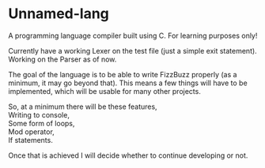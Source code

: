 # Unnamed-lang
A programming language compiler built using C. For learning purposes only!

Currently have a working Lexer on the test file (just a simple exit statement).
Working on the Parser as of now.

The goal of the language is to be able to write FizzBuzz properly (as a minimum, it may go beyond that).
This means a few things will have to be implemented, which will be usable for many other projects.

So, at a minimum there will be these features,\
Writing to console,\
Some form of loops,\
Mod operator,\
If statements.

Once that is achieved I will decide whether to continue developing or not.
